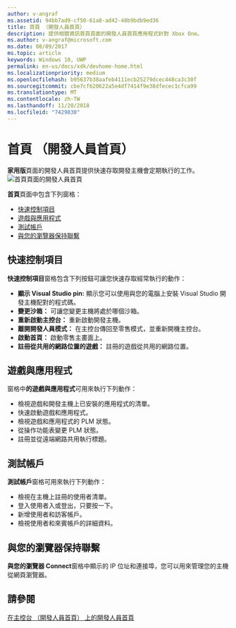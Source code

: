 ```yaml
---
author: v-angraf
ms.assetid: 94bb7ad9-cf50-61a8-ad42-48b9bdb9ed36
title: 首頁 （開發人員首頁）
description: 提供相關資訊首頁頁面的開發人員首頁應用程式針對 Xbox One。
ms.author: v-angraf@microsoft.com
ms.date: 08/09/2017
ms.topic: article
keywords: Windows 10, UWP
permalink: en-us/docs/xdk/devhome-home.html
ms.localizationpriority: medium
ms.openlocfilehash: b95637b38aafeb4111ecb25279dcec448ca3c30f
ms.sourcegitcommit: cbe7cf620622a5e4df7414f9e38dfecec1cfca99
ms.translationtype: MT
ms.contentlocale: zh-TW
ms.lasthandoff: 11/20/2018
ms.locfileid: "7429830"
---
```

# <a name="home-page-dev-home"></a>首頁 （開發人員首頁）
   
  
**家用版**頁面的開發人員首頁提供快速存取開發主機會定期執行的工作。   
 ![首頁頁面的開發人員首頁](images/devhome_home.png)   
  
**首頁**頁面中包含下列窗格：   
 
   *  [快速控制項目](#ID4EEB)  
   *  [遊戲與應用程式](#ID4EPC)  
   *  [測試帳戶](#ID4EQD)  
   *  [與您的瀏覽器保持聯繫](#ID4EFE)  

 
<a id="ID4EEB"></a>

   

## <a name="quick-actions"></a>快速控制項目  
   
  
**快速控制項目**窗格包含下列按鈕可讓您快速存取經常執行的動作：   
 
   *  **顯示 Visual Studio pin:** 顯示您可以使用與您的電腦上安裝 Visual Studio 開發主機配對的程式碼。   
   *  **變更沙箱：** 可讓您變更主機將處於哪個沙箱。   
   *  **重新啟動主控台：** 重新啟動開發主機。   
   *  **離開開發人員模式：** 在主控台傳回至零售模式，並重新開機主控台。   
   *  **啟動首頁：** 啟動零售主畫面上。   
   *  **註冊從共用的網路位置的遊戲：** 註冊的遊戲從共用的網路位置。   

  
<a id="ID4EPC"></a>

   

## <a name="games--apps"></a>遊戲與應用程式   
   
  
窗格中**的遊戲與應用程式**可用來執行下列動作：   
 
   *  檢視遊戲和開發主機上已安裝的應用程式的清單。  
   *  快速啟動遊戲和應用程式。  
   *  檢視遊戲和應用程式的 PLM 狀態。  
   *  從操作功能表變更 PLM 狀態。  
   *  註冊並從遠端網路共用執行標題。

  
<a id="ID4EQD"></a>

   

## <a name="test-accounts"></a>測試帳戶  
   
  
**測試帳戶**窗格可用來執行下列動作：   
 
   *  檢視在主機上註冊的使用者清單。  
   *  登入使用者入或登出，只要按一下。  
   *  新增使用者和訪客帳戶。  
   *  檢視使用者和來賓帳戶的詳細資料。  

  
<a id="ID4EFE"></a>

   

## <a name="connect-with-your-browser"></a>與您的瀏覽器保持聯繫  
   
  
**與您的瀏覽器 Connect**窗格中顯示的 IP 位址和連接埠，您可以用來管理您的主機從網頁瀏覽器。   
  
<a id="ID4EPE"></a>

   

## <a name="see-also"></a>請參閱  
 [在主控台 （開發人員首頁） 上的開發人員首頁](dev-home.md)

  